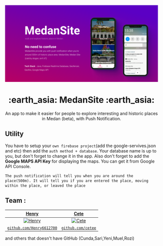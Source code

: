 <br />
<p align="center">
  <a href="#">
    <img src="screenshot/Cover_MedanSite.png" alt="MedanSite">
  </a>
  
  <h1 align="center">:earth_asia: MedanSite :earth_asia:</h1>

  <p align="center">
   An app to make it easier for people to explore interesting and historic places in Medan (beta), with Push Notification.
  </p>

## Utility

You have to setup your `own firebase project`(add the google-servives.json and etc) then add the `auth method + database`. 
Your database name is up to you, but don't forget to change it in the app. 
Also don't forget to add the **Google MAPS API Key** for displaying the maps. You can get it from Google API Console.

```
The push notification will tell you when you are around the place(500m). It will tell you if you are entered the place, moving within the place, or leaved the place
```


## Team :
| <a href="https://github.com/Henry6612700" target="_blank">**Henry**</a> | <a href="https://github.com/ceteee" target="_blank">**Cete**</a> |
| :---: |:---:|
| [![Henry](https://avatars3.githubusercontent.com/u/34593843?s=200&v=4)](https://github.com/Henry6612700)    | [![Cete](https://avatars2.githubusercontent.com/u/46949140?s=200&v=4)](https://github.com/ceteee) |
| <a href="https://github.com/Henry6612700" target="_blank">`github.com/Henry6612700`</a> | <a href="https://github.com/ceteee" target="_blank">`github.com/cetee`</a> | 

and others that doesn't have GitHub (Cunda,Sari,Yeni,Muel,Rozi)



